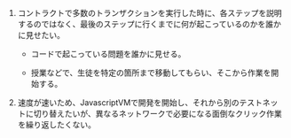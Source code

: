 1. コントラクトで多数のトランザクションを実行した時に、各ステップを説明するのではなく、最後のステップに行くまでに何が起こっているのかを誰かに見せたい。

    - コードで起こっている問題を誰かに見せる。

    - 授業などで、生徒を特定の箇所まで移動してもらい、そこから作業を開始する。

2. 速度が速いため、JavascriptVMで開発を開始し、それから別のテストネットに切り替えたいが、異なるネットワークで必要になる面倒なクリック作業を繰り返したくない。